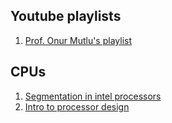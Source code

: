 ## Youtube playlists
1. [Prof. Onur Mutlu's playlist](https://www.youtube.com/playlist?list=PL5Q2soXY2Zi-Mnk1PxjEIG32HAGILkTOF)

## CPUs
1. [Segmentation in intel processors](https://nixhacker.com/segmentation-in-intel-64-bit)
2. [Intro to processor design](http://www.gamezero.com/team-0/articles/math_magic/micro/)
